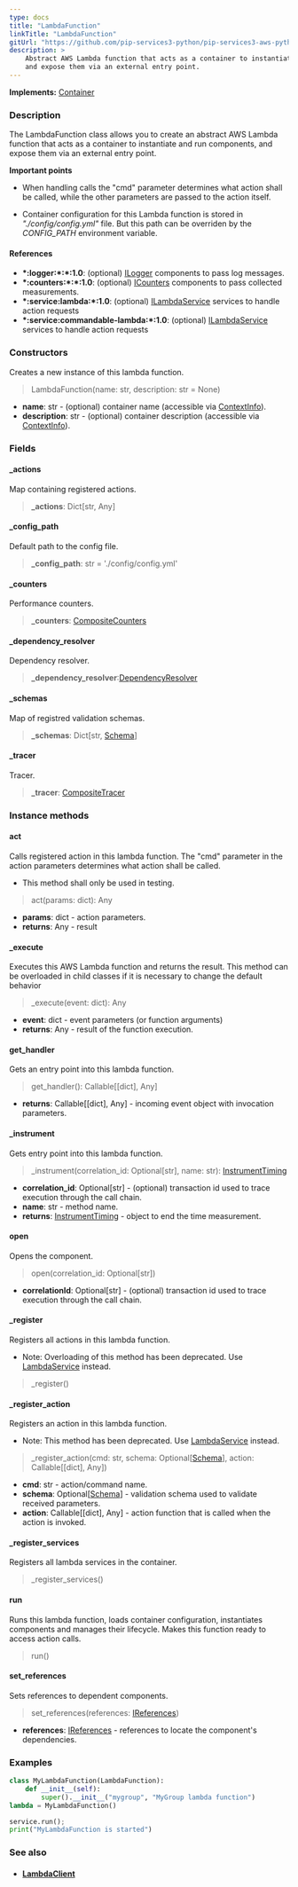 ```yaml
---
type: docs
title: "LambdaFunction"
linkTitle: "LambdaFunction"
gitUrl: "https://github.com/pip-services3-python/pip-services3-aws-python"
description: >
    Abstract AWS Lambda function that acts as a container to instantiate and run components, 
    and expose them via an external entry point. 
---
```


**Implements:** [Container](../../../container/containers/container)

### Description
The LambdaFunction class allows you to create an abstract AWS Lambda function that acts as a container to instantiate and run components, and expose them via an external entry point.

**Important points**

- When handling calls the "cmd" parameter determines what action shall be called, while the other parameters are passed to the action itself.

- Container configuration for this Lambda function is stored in *"./config/config.yml"* file. But this path can be overriden by the *CONFIG_PATH* environment variable.


#### References
- **\*:logger:\*:\*:1.0**: (optional) [ILogger](../../../components/log/ilogger) components to pass log messages.
- **\*:counters:\*:\*:1.0**: (optional) [ICounters](../../../components/count/icounters) components to pass collected measurements.
- **\*:service:lambda:\*:1.0**: (optional) [ILambdaService](../../services/ilambda_service) services to handle action requests
- **\*:service:commandable-lambda:\*:1.0**: (optional) [ILambdaService](../../services/ilambda_service) services to handle action requests

### Constructors
Creates a new instance of this lambda function.

> LambdaFunction(name: str, description: str = None)

- **name**: str - (optional) container name (accessible via [ContextInfo](../../../components/info/context_info)).
- **description**: str - (optional) container description (accessible via [ContextInfo](../../../components/info/context_info)).

### Fields

<span class="hide-title-link">

#### _actions
Map containing registered actions.
> **_actions**: Dict[str, Any]

#### _config_path
Default path to the config file.
> **_config_path**: str = './config/config.yml'

#### _counters
Performance counters.
> **_counters**: [CompositeCounters](../../../components/count/composite_counters)

#### _dependency_resolver
Dependency resolver.
> **_dependency_resolver**:[DependencyResolver](../../../commons/refer/dependency_resolver)

#### _schemas
Map of registred validation schemas.
> **_schemas**: Dict[str, [Schema](../../../commons/validate/schema)]

#### _tracer
Tracer.
> **_tracer**: [CompositeTracer](../../../components/trace/composite_tracer)


</span>


### Instance methods

#### act
Calls registered action in this lambda function.
The "cmd" parameter in the action parameters determines
what action shall be called.

- This method shall only be used in testing.

> act(params: dict): Any

- **params**: dict - action parameters.
- **returns**: Any - result

#### _execute
Executes this AWS Lambda function and returns the result.
This method can be overloaded in child classes
if it is necessary to change the default behavior

> _execute(event: dict): Any

- **event**: dict - event parameters (or function arguments)
- **returns**: Any - result of the function execution.

#### get_handler
Gets an entry point into this lambda function.

> get_handler(): Callable[[dict], Any]

- **returns**: Callable[[dict], Any] - incoming event object with invocation parameters.

#### _instrument
Gets entry point into this lambda function.

> _instrument(correlation_id: Optional[str], name: str): [InstrumentTiming](../../../rpc/services/instrument_timing)

- **correlation_id**: Optional[str] - (optional) transaction id used to trace execution through the call chain.
- **name**: str - method name.
- **returns**: [InstrumentTiming](../../../rpc/services/instrument_timing) - object to end the time measurement.

#### open
Opens the component.

> open(correlation_id: Optional[str])

- **correlationId**: Optional[str] - (optional) transaction id used to trace execution through the call chain.

#### _register
Registers all actions in this lambda function.

- Note: Overloading of this method has been deprecated. Use [LambdaService](../../services/lambda_service) instead.

> _register() 


#### _register_action
Registers an action in this lambda function.
 
- Note: This method has been deprecated. Use [LambdaService](../../services/lambda_service) instead.

> _register_action(cmd: str, schema: Optional[[Schema](../../../commons/validate/schema)], action: Callable[[dict], Any])

- **cmd**: str - action/command name.
- **schema**: Optional[[Schema](../../../commons/validate/schema)] - validation schema used to validate received parameters.
- **action**: Callable[[dict], Any] - action function that is called when the action is invoked.


#### _register_services
Registers all lambda services in the container.

> _register_services()


#### run
Runs this lambda function, loads container configuration,
instantiates components and manages their lifecycle.
Makes this function ready to access action calls.

> run() 


#### set_references
Sets references to dependent components.

> set_references(references: [IReferences](../../../commons/refer/ireferences))

- **references**: [IReferences](../../../commons/refer/ireferences) - references to locate the component's dependencies.



### Examples

```python
class MyLambdaFunction(LambdaFunction):
    def __init__(self):
        super().__init__("mygroup", "MyGroup lambda function")
lambda = MyLambdaFunction()

service.run();
print("MyLambdaFunction is started")
```

### See also
- #### [LambdaClient](../../clients/lambda_client)
